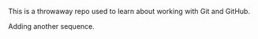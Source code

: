 This is a throwaway repo used to learn about working with Git and GitHub.

























Adding another sequence.
